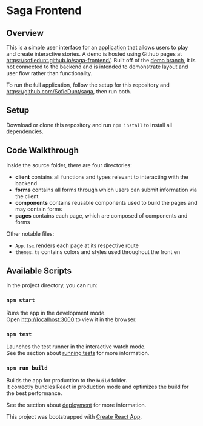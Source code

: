 # Saga Frontend

## Overview

This is a simple user interface for an [application](https://github.com/SofieDunt/saga) that allows users to play and create interactive stories. A demo is hosted using Github pages at https://sofiedunt.github.io/saga-frontend/. Built off of the [demo branch](https://github.com/SofieDunt/saga-frontend/tree/demo), it is not connected to the backend and is intended to demonstrate layout and user flow rather than functionality.

To run the full application, follow the setup for this repository and https://github.com/SofieDunt/saga, then run both.

## Setup

Download or clone this repository and run `npm install` to install all dependencies.

## Code Walkthrough

Inside the source folder, there are four directories:

- **client** contains all functions and types relevant to interacting with the backend
- **forms** contains all forms through which users can submit information via the client
- **components** contains reusable components used to build the pages and may contain forms
- **pages** contains each page, which are composed of components and forms

Other notable files:

- `App.tsx` renders each page at its respective route
- `themes.ts` contains colors and styles used throughout the front en

## Available Scripts

In the project directory, you can run:

### `npm start`

Runs the app in the development mode.\
Open [http://localhost:3000](http://localhost:3000) to view it in the browser.

### `npm test`

Launches the test runner in the interactive watch mode.\
See the section about [running tests](https://facebook.github.io/create-react-app/docs/running-tests) for more information.

### `npm run build`

Builds the app for production to the `build` folder.\
It correctly bundles React in production mode and optimizes the build for the best performance.

See the section about [deployment](https://facebook.github.io/create-react-app/docs/deployment) for more information.

This project was bootstrapped with [Create React App](https://github.com/facebook/create-react-app).
